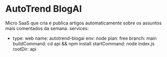 # AutoTrend BlogAI

Micro SaaS que cria e publica artigos automaticamente sobre os assuntos mais comentados da semana.
services:
  - type: web
    name: autotrend-blogai
    env: node
    plan: free
    branch: main
    buildCommand: cd api && npm install
    startCommand: node index.js
    rootDir: api

